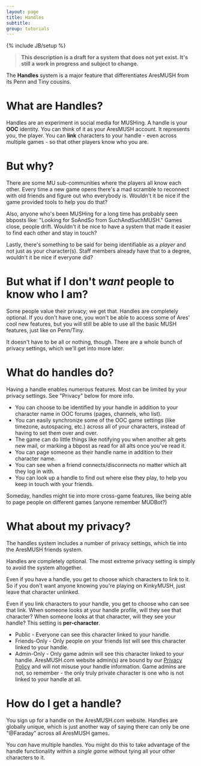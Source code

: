 ```yaml
---
layout: page
title: Handles
subtitle: 
group: tutorials
---
```

{% include JB/setup %}

> **This description is a draft for a system that does not yet exist.  It's still a work in progress and subject to change.**

The **Handles** system is a major feature that differentiates AresMUSH from its Penn and Tiny cousins.

# What are Handles?

Handles are an experiment in social media for MUSHing.  A handle is your **OOC** identity.  You can think of it as your AresMUSH account.  It represents you, the player.  You can **link** characters to your handle - even across multiple games - so that other players know who you are.

# But why?

There are some MU sub-communities where the players all know each other.  Every time a new game opens there's a mad scramble to reconnect with old friends and figure out who everybody is.  Wouldn't it be nice if the game provided tools to help you do that?

Also, anyone who's been MUSHing for a long time has probably seen bbposts like:  "Looking for SoAndSo from SuchAndSuchMUSH."  Games close, people drift.  Wouldn't it be nice to have a system that made it easier to find each other and stay in touch?

Lastly, there's something to be said for being identifiable as a *player* and not just as your character(s).  Staff members already have that to a degree, wouldn't it be nice if everyone did?  

# But what if I don't *want* people to know who I am?

Some people value their privacy; we get that.  Handles are completely optional.  If you don't have one, you won't be able to access some of Ares' cool new features, but you will still be able to use all the basic MUSH features, just like on Penn/Tiny.

It doesn't have to be all or nothing, though.  There are a whole bunch of privacy settings, which we'll get into more later.

# What do handles do?

Having a handle enables numerous features. Most can be limited by your privacy settings.  See "Privacy" below for more info.

* You can choose to be identified by your handle in addition to your character name in OOC forums (pages, channels, who list).
* You can easily synchronize some of the OOC game settings (like timezone, autospacing, etc.) across all of your characters, instead of having to set them over and over.
* The game can do little things like notifying you when another alt gets new mail, or marking a bbpost as read for all alts once you've read it.
* You can page someone as their handle name in addition to their character name.
* You can see when a friend connects/disconnects no matter which alt they log in with.
* You can look up a handle to find out where else they play, to help you keep in touch with your friends.

Someday, handles might tie into more cross-game features, like being able to page people on different games (anyone remember MUDBot?)

# What about my privacy?

The handles system includes a number of privacy settings, which tie into the AresMUSH friends system.  

Handles are completely optional.  The most extreme privacy setting is simply to avoid the system altogether.

Even if you have a handle, you get to choose which characters to link to it.  So if you don't want anyone knowing you're playing on KinkyMUSH, just leave that character unlinked.

Even if you link characters to your handle, you get to choose who can see that link.  When someone looks at your handle profile, will they see that character?  When someone looks at that character, will they see your handle?  This setting is **per-character**.

* Public - Everyone can see this character linked to your handle.
* Friends-Only - Only people on your friends list will see this character linked to your handle.
* Admin-Only - Only game admin will see this character linked to your handle.   AresMUSH.com website admin(s) are bound by our [Privacy Policy]({{site.siteroot}}/privacy.html) and will not misuse your handle information.  Game admins are not, so remember - the only truly private character is one who is not linked to your handle at all.

# How do I get a handle?

You sign up for a handle on the AresMUSH.com website.  Handles are globally unique, which is just another way of saying there can only be one "@Faraday" across all AresMUSH games. 

You *can* have multiple handles.  You might do this to take advantage of the handle functionality within a *single game* without tying all your other characters to it.